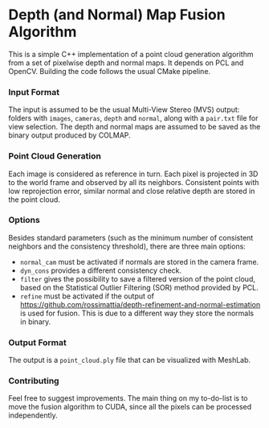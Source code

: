 # Depth (and Normal) Map Fusion Algorithm

This is a simple C++ implementation of a point cloud generation algorithm from a set of pixelwise depth and normal maps. It depends on PCL and OpenCV. Building the code follows the usual CMake pipeline.

### Input Format

The input is assumed to be the usual Multi-View Stereo (MVS) output: folders with `images`, `cameras`, `depth` and `normal`, along with a `pair.txt` file for view selection. The depth and normal maps are assumed to be saved as the binary output produced by COLMAP.

### Point Cloud Generation

Each image is considered as reference in turn. Each pixel is projected in 3D to the world frame and observed by all its neighbors. Consistent points with low reprojection error, similar normal and close relative depth are stored in the point cloud.

### Options

Besides standard parameters (such as the minimum number of consistent neighbors and the consistency threshold), there are three main options:

- `normal_cam` must be activated if normals are stored in the camera frame.
- `dyn_cons` provides a different consistency check.
- `filter` gives the possibility to save a filtered version of the point cloud, based on the Statistical Outlier Filtering (SOR) method provided by PCL.
- `refine` must be activated if the output of https://github.com/rossimattia/depth-refinement-and-normal-estimation is used for fusion. This is due to a different way they store the normals in binary.

### Output Format

The output is a `point_cloud.ply` file that can be visualized with MeshLab.

### Contributing

Feel free to suggest improvements. The main thing on my to-do-list is to move the fusion algorithm to CUDA, since all the pixels can be processed independently.